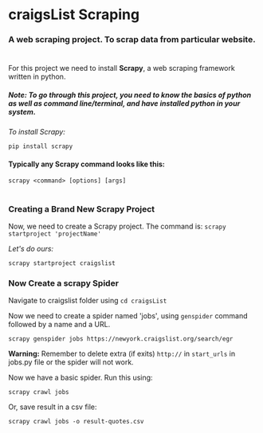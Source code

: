 # craigsList Scraping
 ### A web scraping project. To scrap data from particular website.
#
For this project we need to install **Scrapy**, a web scraping framework written in python.

##### Note: *To go through this project, you need to know the basics of python as well as command line/terminal, and have installed python in your system.*

*To install Scrapy:*
```
pip install scrapy
```
#### Typically any Scrapy command looks like this:
```
scrapy <command> [options] [args]
```
#
### Creating a Brand New Scrapy Project

Now, we need to create a Scrapy project.
The command is:  `scrapy startproject 'projectName'`

*Let's do ours:*
```
scrapy startproject craigslist
```

### Now Create a scrapy Spider

Navigate to craigslist folder using `cd craigsList`

Now we need to create a spider named 'jobs', using `genspider` command followed by a name and a URL.
```
scrapy genspider jobs https://newyork.craigslist.org/search/egr
```
**Warning:** Remember to delete extra (if exits) `http://` in `start_urls` in jobs.py file or the spider will not work.

Now we have a basic spider.
Run this using:
```
scrapy crawl jobs
```

Or, save result in a csv file:
```
scrapy crawl jobs -o result-quotes.csv
```
